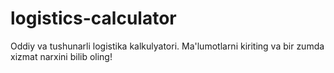 # logistics-calculator
Oddiy va tushunarli logistika kalkulyatori. Ma'lumotlarni kiriting va bir zumda xizmat narxini bilib oling!
